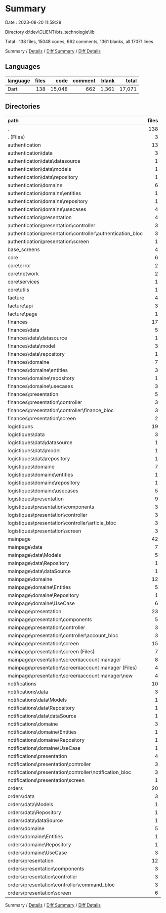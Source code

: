 # Summary

Date : 2023-08-20 11:59:28

Directory d:\\dev\\CLIENT\\bts_technologie\\lib

Total : 138 files,  15048 codes, 662 comments, 1361 blanks, all 17071 lines

Summary / [Details](details.md) / [Diff Summary](diff.md) / [Diff Details](diff-details.md)

## Languages
| language | files | code | comment | blank | total |
| :--- | ---: | ---: | ---: | ---: | ---: |
| Dart | 138 | 15,048 | 662 | 1,361 | 17,071 |

## Directories
| path | files | code | comment | blank | total |
| :--- | ---: | ---: | ---: | ---: | ---: |
| . | 138 | 15,048 | 662 | 1,361 | 17,071 |
| . (Files) | 3 | 200 | 1 | 29 | 230 |
| authentication | 13 | 711 | 67 | 119 | 897 |
| authentication\\data | 3 | 237 | 1 | 36 | 274 |
| authentication\\data\\datasource | 1 | 117 | 0 | 16 | 133 |
| authentication\\data\\models | 1 | 61 | 1 | 7 | 69 |
| authentication\\data\\repository | 1 | 59 | 0 | 13 | 72 |
| authentication\\domaine | 6 | 84 | 1 | 29 | 114 |
| authentication\\domaine\\entities | 1 | 32 | 0 | 5 | 37 |
| authentication\\domaine\\repository | 1 | 9 | 1 | 6 | 16 |
| authentication\\domaine\\usecases | 4 | 43 | 0 | 18 | 61 |
| authentication\\presentation | 4 | 390 | 65 | 54 | 509 |
| authentication\\presentation\\controller | 3 | 127 | 4 | 43 | 174 |
| authentication\\presentation\\controller\\authentication_bloc | 3 | 127 | 4 | 43 | 174 |
| authentication\\presentation\\screen | 1 | 263 | 61 | 11 | 335 |
| base_screens | 4 | 604 | 4 | 39 | 647 |
| core | 6 | 192 | 17 | 59 | 268 |
| core\\error | 2 | 22 | 1 | 15 | 38 |
| core\\network | 2 | 65 | 4 | 26 | 95 |
| core\\services | 1 | 99 | 12 | 18 | 129 |
| core\\utils | 1 | 6 | 0 | 0 | 6 |
| facture | 4 | 382 | 215 | 46 | 643 |
| facture\\api | 3 | 356 | 212 | 40 | 608 |
| facture\\page | 1 | 26 | 3 | 6 | 35 |
| finances | 17 | 1,094 | 30 | 122 | 1,246 |
| finances\\data | 5 | 170 | 1 | 30 | 201 |
| finances\\data\\datasource | 1 | 57 | 0 | 4 | 61 |
| finances\\data\\model | 3 | 79 | 1 | 20 | 100 |
| finances\\data\\repository | 1 | 34 | 0 | 6 | 40 |
| finances\\domaine | 7 | 84 | 5 | 30 | 119 |
| finances\\domaine\\entities | 3 | 41 | 3 | 12 | 56 |
| finances\\domaine\\repository | 1 | 10 | 2 | 4 | 16 |
| finances\\domaine\\usecases | 3 | 33 | 0 | 14 | 47 |
| finances\\presentation | 5 | 840 | 24 | 62 | 926 |
| finances\\presentation\\controller | 3 | 118 | 14 | 24 | 156 |
| finances\\presentation\\controller\\finance_bloc | 3 | 118 | 14 | 24 | 156 |
| finances\\presentation\\screen | 2 | 722 | 10 | 38 | 770 |
| logistiques | 19 | 2,312 | 67 | 193 | 2,572 |
| logistiques\\data | 3 | 257 | 1 | 26 | 284 |
| logistiques\\data\\datasource | 1 | 110 | 0 | 9 | 119 |
| logistiques\\data\\model | 1 | 71 | 1 | 7 | 79 |
| logistiques\\data\\repository | 1 | 76 | 0 | 10 | 86 |
| logistiques\\domaine | 7 | 118 | 0 | 31 | 149 |
| logistiques\\domaine\\entities | 1 | 53 | 0 | 7 | 60 |
| logistiques\\domaine\\repository | 1 | 10 | 0 | 4 | 14 |
| logistiques\\domaine\\usecases | 5 | 55 | 0 | 20 | 75 |
| logistiques\\presentation | 9 | 1,937 | 66 | 136 | 2,139 |
| logistiques\\presentation\\components | 3 | 254 | 6 | 19 | 279 |
| logistiques\\presentation\\controller | 3 | 116 | 14 | 22 | 152 |
| logistiques\\presentation\\controller\\article_bloc | 3 | 116 | 14 | 22 | 152 |
| logistiques\\presentation\\screen | 3 | 1,567 | 46 | 95 | 1,708 |
| mainpage | 42 | 4,864 | 102 | 395 | 5,361 |
| mainpage\\data | 7 | 388 | 0 | 44 | 432 |
| mainpage\\data\\Models | 5 | 150 | 0 | 18 | 168 |
| mainpage\\data\\Repository | 1 | 69 | 0 | 9 | 78 |
| mainpage\\data\\dataSource | 1 | 169 | 0 | 17 | 186 |
| mainpage\\domaine | 12 | 184 | 3 | 51 | 238 |
| mainpage\\domaine\\Entities | 5 | 102 | 3 | 24 | 129 |
| mainpage\\domaine\\Repository | 1 | 16 | 0 | 3 | 19 |
| mainpage\\domaine\\UseCase | 6 | 66 | 0 | 24 | 90 |
| mainpage\\presentation | 23 | 4,292 | 99 | 300 | 4,691 |
| mainpage\\presentation\\components | 5 | 220 | 4 | 22 | 246 |
| mainpage\\presentation\\controller | 3 | 282 | 26 | 39 | 347 |
| mainpage\\presentation\\controller\\account_bloc | 3 | 282 | 26 | 39 | 347 |
| mainpage\\presentation\\screen | 15 | 3,790 | 69 | 239 | 4,098 |
| mainpage\\presentation\\screen (Files) | 7 | 1,857 | 43 | 119 | 2,019 |
| mainpage\\presentation\\screen\\account manager | 8 | 1,933 | 26 | 120 | 2,079 |
| mainpage\\presentation\\screen\\account manager (Files) | 4 | 985 | 2 | 48 | 1,035 |
| mainpage\\presentation\\screen\\account manager\\new | 4 | 948 | 24 | 72 | 1,044 |
| notifications | 10 | 383 | 6 | 49 | 438 |
| notifications\\data | 3 | 70 | 0 | 11 | 81 |
| notifications\\data\\Models | 1 | 16 | 0 | 4 | 20 |
| notifications\\data\\Repository | 1 | 19 | 0 | 4 | 23 |
| notifications\\data\\dataSource | 1 | 35 | 0 | 3 | 38 |
| notifications\\domaine | 3 | 31 | 0 | 11 | 42 |
| notifications\\domaine\\Entities | 1 | 14 | 0 | 4 | 18 |
| notifications\\domaine\\Repository | 1 | 6 | 0 | 3 | 9 |
| notifications\\domaine\\UseCase | 1 | 11 | 0 | 4 | 15 |
| notifications\\presentation | 4 | 282 | 6 | 27 | 315 |
| notifications\\presentation\\controller | 3 | 61 | 3 | 18 | 82 |
| notifications\\presentation\\controller\\notification_bloc | 3 | 61 | 3 | 18 | 82 |
| notifications\\presentation\\screen | 1 | 221 | 3 | 9 | 233 |
| orders | 20 | 4,306 | 153 | 310 | 4,769 |
| orders\\data | 3 | 448 | 23 | 47 | 518 |
| orders\\data\\Models | 1 | 166 | 11 | 21 | 198 |
| orders\\data\\Repository | 1 | 92 | 4 | 9 | 105 |
| orders\\data\\dataSource | 1 | 190 | 8 | 17 | 215 |
| orders\\domaine | 5 | 144 | 5 | 25 | 174 |
| orders\\domaine\\Entities | 1 | 103 | 1 | 10 | 114 |
| orders\\domaine\\Repository | 1 | 8 | 4 | 3 | 15 |
| orders\\domaine\\UseCase | 3 | 33 | 0 | 12 | 45 |
| orders\\presentation | 12 | 3,714 | 125 | 238 | 4,077 |
| orders\\presentation\\components | 3 | 1,006 | 14 | 51 | 1,071 |
| orders\\presentation\\controller | 3 | 157 | 14 | 29 | 200 |
| orders\\presentation\\controller\\command_bloc | 3 | 157 | 14 | 29 | 200 |
| orders\\presentation\\screen | 6 | 2,551 | 97 | 158 | 2,806 |

Summary / [Details](details.md) / [Diff Summary](diff.md) / [Diff Details](diff-details.md)
